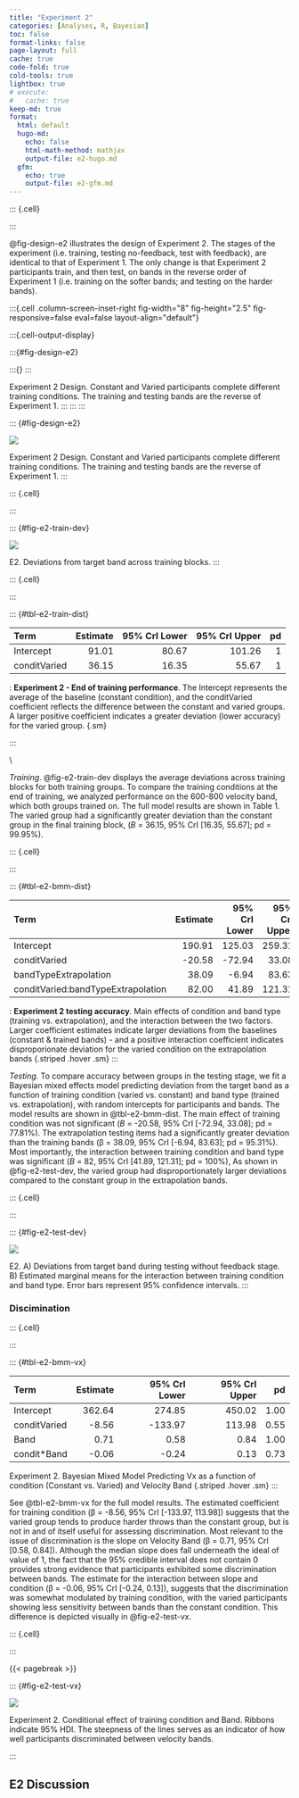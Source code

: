 ```yaml
---
title: "Experiment 2"
categories: [Analyses, R, Bayesian]
toc: false
format-links: false
page-layout: full
cache: true
code-fold: true
cold-tools: true
lightbox: true
# execute: 
#   cache: true
keep-md: true
format:
  html: default
  hugo-md:
    echo: false
    html-math-method: mathjax
    output-file: e2-hugo.md
  gfm:
    echo: true
    output-file: e2-gfm.md
---
```



::: {.cell}

:::




@fig-design-e2 illustrates the design of Experiment 2. The stages of the experiment (i.e. training, testing no-feedback, test with feedback), are identical to that of Experiment 1. The only change is that Experiment 2 participants train, and then test, on bands in the reverse order of Experiment 1 (i.e. training on the softer bands; and testing on the harder bands). 



:::{.cell .column-screen-inset-right fig-width="8" fig-height="2.5" fig-responsive=false eval=false layout-align="default"}

:::{.cell-output-display}

:::{#fig-design-e2}

:::{}
:::


Experiment 2 Design. Constant and Varied participants complete different training conditions. The training and testing bands are the reverse of Experiment 1. 
:::
:::
:::





::: {#fig-design-e2}

![](../Assets/figs/e2_design.png)

Experiment 2 Design. Constant and Varied participants complete different training conditions. The training and testing bands are the reverse of Experiment 1.
:::







::: {.cell}

:::



::: {#fig-e2-train-dev}

![](../Assets/figs/e2_train_deviation.png)

E2. Deviations from target band across training blocks. 
:::




::: {.cell}

:::




::: {#tbl-e2-train-dist}

| Term         | Estimate | 95% CrI Lower | 95% CrI Upper |  pd |
|:-------------|---------:|--------------:|--------------:|----:|
| Intercept    |    91.01 |         80.67 |        101.26 |   1 |
| conditVaried |    36.15 |         16.35 |         55.67 |   1 |

: **Experiment 2 - End of training performance**. The Intercept represents the average of the baseline (constant condition), and the conditVaried coefficient reflects the difference between the constant and varied groups. A larger positive coefficient indicates a greater deviation (lower accuracy) for the varied group.  {.sm}

:::

\

*Training*. @fig-e2-train-dev displays the average deviations across training blocks for both training groups. To compare the training conditions at the end of training, we analyzed performance on the 600-800 velocity band, which both groups trained on. The full model results are shown in Table 1. The varied group had a significantly greater deviation than the constant group in the final training block, ($B$ = 36.15, 95% CrI \[16.35, 55.67\]; pd = 99.95%).



::: {.cell}

:::




::: {#tbl-e2-bmm-dist}

| Term                               | Estimate | 95% CrI Lower | 95% CrI Upper |   pd |
|:-----------------------------------|---------:|--------------:|--------------:|-----:|
| Intercept                          |   190.91 |        125.03 |        259.31 | 1.00 |
| conditVaried                       |   -20.58 |        -72.94 |         33.08 | 0.78 |
| bandTypeExtrapolation              |    38.09 |         -6.94 |         83.63 | 0.95 |
| conditVaried:bandTypeExtrapolation |    82.00 |         41.89 |        121.31 | 1.00 |


: **Experiment 2 testing accuracy**. Main effects of condition and band type (training vs. extrapolation), and the interaction between the two factors. Larger coefficient estimates indicate larger deviations from the baselines (constant & trained bands) - and a positive interaction coefficient indicates disproporionate deviation for the varied condition on the extrapolation bands {.striped .hover .sm}
:::

*Testing.* To compare accuracy between groups in the testing stage, we fit a Bayesian mixed effects model predicting deviation from the target band as a function of training condition (varied vs. constant) and band type (trained vs. extrapolation), with random intercepts for participants and bands. The model results are shown in @tbl-e2-bmm-dist. The main effect of training condition was not significant ($B$ = -20.58, 95% CrI \[-72.94, 33.08\]; pd = 77.81%). The extrapolation testing items had a significantly greater deviation than the training bands (β = 38.09, 95% CrI \[-6.94, 83.63\]; pd = 95.31%). Most importantly, the interaction between training condition and band type was significant ($B$ = 82, 95% CrI \[41.89, 121.31\]; pd = 100%), As shown in @fig-e2-test-dev,  the varied group had disproportionately larger deviations compared to the constant group in the extrapolation bands.




::: {.cell}

:::



::: {#fig-e2-test-dev}

![](../Assets/figs/e2_test-dev.png)

E2. A) Deviations from target band during testing without feedback stage. B) Estimated marginal means for the interaction between training condition and band type. Error bars represent 95% confidence intervals.
:::


### Discimination 



::: {.cell}

:::



::: {#tbl-e2-bmm-vx}

| Term         | Estimate | 95% CrI Lower | 95% CrI Upper |   pd |
|:-------------|---------:|--------------:|--------------:|-----:|
| Intercept    |   362.64 |        274.85 |        450.02 | 1.00 |
| conditVaried |    -8.56 |       -133.97 |        113.98 | 0.55 |
| Band         |     0.71 |          0.58 |          0.84 | 1.00 |
| condit\*Band |    -0.06 |         -0.24 |          0.13 | 0.73 |

Experiment 2. Bayesian Mixed Model Predicting Vx as a function of condition (Constant vs. Varied) and Velocity Band {.striped .hover .sm}
:::

See @tbl-e2-bmm-vx for the full model results. The estimated coefficient for training condition (β = -8.56, 95% CrI \[-133.97, 113.98\]) suggests that the varied group tends to produce harder throws than the constant group, but is not in and of itself useful for assessing discrimination. Most relevant to the issue of discrimination is the slope on Velocity Band (β = 0.71, 95% CrI \[0.58, 0.84\]). Although the median slope does fall underneath the ideal of value of 1, the fact that the 95% credible interval does not contain 0 provides strong evidence that participants exhibited some discrimination between bands. The estimate for the interaction between slope and condition (β = -0.06, 95% CrI \[-0.24, 0.13\]), suggests that the discrimination was somewhat modulated by training condition, with the varied participants showing less sensitivity between bands than the constant condition. This difference is depicted visually in @fig-e2-test-vx.



::: {.cell}

:::


{{< pagebreak >}}







::: {#fig-e2-test-vx}

![](../Assets/figs/e2_test-vx.png)

Experiment 2. Conditional effect of training condition and Band. Ribbons indicate 95% HDI. The steepness of the lines serves as an indicator of how well participants discriminated between velocity bands.

:::



## E2 Discussion  
